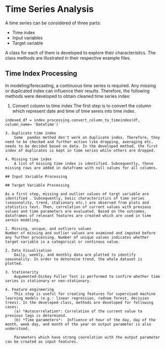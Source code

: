 # Time Series Analysis

A time series can be considered of three parts:
- Time index
- Input variables
- Target variable

A class for each of them is developed to explore their characterisitcs. The class methods are illustrated in their respective example files. 

## Time Index Processing 

In modeling/forecasting, a continuous time series is required. Any missing or duplicated index can influence their results. Therefore, the following methods were developed to obtain cleaned time series index:

1. Convert column to time index
    The first step is to convert the column which represent date and time of time sereis into time index.
```index_processing = TimeindexProcessing()
indexed_df = index_processing.convert_column_to_timeindex(df, column_name= 'Datetime')```

3. Duplicate time index
    Some  pandas method don't work on duplicate index. Therefore, they need to be checked and further action like dropping, averaging etc. needs to be decided based on data. In the developed method, the first index of duplicates is kept in time series while others are dropped.

4. Missing time index
    A list of missing time index is identified. Subsequently, these missing rows are added in dataframe with null values for all columns.  

## Input Variable Processing

## Target Variable Processing

As a first step, missing and outlier values of targt variable are identified . Subsequently, basic characteristics of time series (seasonality, trend, stationary etc.) are observed from plots and statistics test. Then, correlation of current values with previous values and time parameters are evaluated. Based on the outcomes, dataframes of relevant features are created which are used in time sereis modeling. 

1. Missing, unique, and outliers values
Number of missing and outlier values are examined and imputed before any further processing. Number of unique values indicates whether target variable is a categorical or continous value.

2. Data Visualisation
    Daily, weekly, and monthly data are plotted to identify seasonality. In order to determine trend, the whole dataset is plotted. 

3. Stationarity
    Augumented-Dickey Fuller Test is performed to confirm whether time series is stationary or non-stationary.

4. Feature engineering
    This step is useful for creating features for supervised machine learning models (e.g.: linear regression, radnom forest, decision trees). In the developed class, methods are developed for following cases:
    (a) *Autocorrelation*: Correlation of the current value to previous lags is determiend. 
    (b) *Time parameters*:  Influence of hour of the day, day of the month, week day, and month of the year on output parameter is also understood. 

    Parameters which have strong coorelation with the output parameter can be created as input features.

